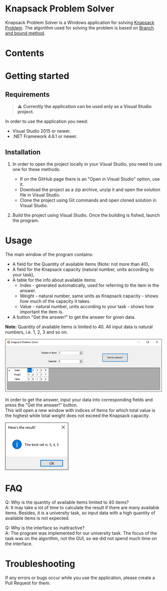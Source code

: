 # Knapsack Problem Solver
Knapsack Problem Solver is a Windows application for solving [Knapsack Problem](https://en.wikipedia.org/wiki/Knapsack_problem).
The algorithm used for solving the problem is based on [Branch and bound method](https://www.geeksforgeeks.org/0-1-knapsack-using-branch-and-bound/).

# Contents

# Getting started

## Requirements
> :warning: **Currently the application can be used only as a Visual Studio project.**

In order to use the application you need: 
*  Visual Studio 2015 or newer.
*  .NET Framework 4.6.1 or newer.

## Installation

1. In order to open the project locally in your Visual Studio, you need to use one for these methods:
    *  If on the GitHub page there is an "Open in Visual Studio" option, use it.  
    *  Download the project as a zip archive, unzip it and open the solution file in Visual Studio.
    *  Clone the project using Git commands and open cloned solution in Visual Studio.

2. Build the project using Visual Studio. Once the building is fished, launch the program.

# Usage
The main window of the program contains:
*  A field for the Quantity of available items (Note: not more than 40),
*  A field for the Knapsack capacity (natural number, units according to your task),
*  A table for the info about available items:
    *  Index - generated automatically, used for referring to the item in the answer.
    *  Weight - natural number, same units as Knapsack capacity - shows how much of the capacity it takes.
    *  Value - natural number, units according to your task - shows how important the item is.
*  A button "Get the answer!" to get the answer for given data.

**Note**: Quantity of available items is limited to 40. All input data is natural numbers, i.e. 1, 2, 3 and so on.

![alt text](https://github.com/hvnbool/KnapsackProblem/blob/master/img/Main%20window.png "Main Window")  

In order to get the answer, input your data into corresponding fields and press the "Get the answer!" button.  
This will open a new window with indices of Items for which total value is the highest while total weight does not exceed the Knapsack capacity.  

![alt text](https://github.com/hvnbool/KnapsackProblem/blob/master/img/Answer%20window.png "Answer Window")


# FAQ
Q: Why is the quantity of available items limited to 40 items?  
A: It may take a lot of time to calculate the result if there are many available items. Besides, it is a university task, so input data with a high quantity of available items is not expected.

Q: Why is the interface so inattractive?  
A: The program was implemented for our university task. The focus of the task was on the algorithm, not the GUI, so we did not spend much time on the interface.

# Troubleshooting
If any errors or bugs occur while you use the application, please create a Pull Request for them. 
